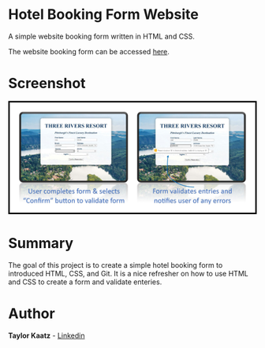 # Hotel Booking Form Website

A simple website booking form written in HTML and CSS.

The website booking form can be accessed [here](https://tkaatz.github.io/Hotel_Booking_Form_Website/).

# Screenshot
![screenshot of website](images/readme_screenshot.jpg)

# Summary
The goal of this project is to create a simple hotel booking form to introduced HTML, CSS, and Git. It is a nice refresher on how to use HTML and CSS to create a form and validate enteries.

# Author
**Taylor Kaatz** - [Linkedin](https://www.linkedin.com/in/taylor-kaatz-9488b149/)
